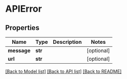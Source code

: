 # APIError

## Properties
Name | Type | Description | Notes
------------ | ------------- | ------------- | -------------
**message** | **str** |  | [optional] 
**url** | **str** |  | [optional] 

[[Back to Model list]](../gitea/docs/README.md#documentation-for-models) [[Back to API list]](../gitea/docs/README.md#documentation-for-api-endpoints) [[Back to README]](../gitea/docs/README.md)

